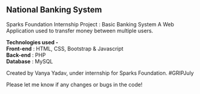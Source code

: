 <h2>National Banking System</h2>
<p>Sparks Foundation Internship Project : Basic Banking System  
A Web Application used to transfer money between multiple users.<br>  </p>

<p><b>Technologies used - </b><br>
<b>Front-end</b> : HTML, CSS, Bootstrap & Javascript <br>
<b>Back-end</b> : PHP <br>
<b>Database</b> : MySQL<br></p>   

<p>Created by Vanya Yadav, under internship for Sparks Foundation.
#GRIPJuly</p>

<p> Please let me know if any changes or bugs in the code! </p>
